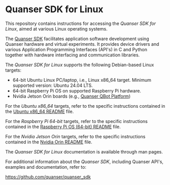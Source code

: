 # Quanser SDK for Linux
This repository contains instructions for accessing the *Quanser SDK for Linux*, aimed at various Linux operating systems. 

The [Quanser SDK](https://github.com/quanser/quanser_sdk) facilitates application software development using Quanser hardware and virtual experiments. It provides device drivers and various Application Programming Interfaces (API's) in C and Python together with hardware interfacing and communication libraries.


The *Quanser SDK for Linux* supports the following Debian-based Linux targets: 
- 64-bit Ubuntu Linux PC/laptop, i.e., Linux x86_64 target. Minimum supported version: Ubuntu 24.04 LTS.
- 64-bit Raspberry Pi OS on supported Raspberry Pi hardware.
- Nvidia Jetson Orin boards (e.g., [Quanser QBot Platform](https://www.quanser.com/products/qbot-platform/))


For the *Ubuntu x86_64* targets, refer to the specific instructions contained in the [ Ubuntu x86_64 README](./README_Ubuntu_x86_64.md) file.

For the *Raspberry Pi 64-bit* targets, refer to the specific instructions contained in the [Raspberry Pi OS (64-bit) README](./README_RaspberryPi_OS_arm64.md) file.

For the *Nvidia Jetson Orin* targets, refer to the specific instructions contained in the [Nvidia Orin README](./README_Nvidia_Orin.md) file.


The *Quanser SDK for Linux* documentation is available through man pages.



For additional information about the *Quanser SDK*, including Quanser API's, examples and documentation, refer to:

https://github.com/quanser/quanser_sdk
